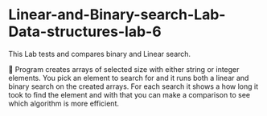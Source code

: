 # Linear-and-Binary-search-Lab-Data-structures-lab-6
This Lab tests and compares binary and Linear search. 

 Program creates arrays of selected size with either string or integer elements. You
pick an element to search for and it runs both a linear and binary search on the
created arrays. For each search it shows a how long it took to find the element and
with that you can make a comparison to see which algorithm is more efficient.
